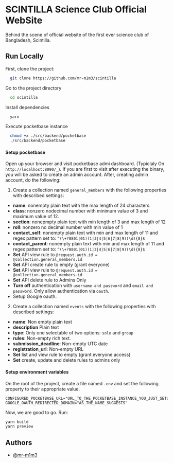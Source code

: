 # SCINTILLA Science Club Official WebSite

Behind the scene of official website of the first ever science club of Bangladesh, Scintilla.

## Run Locally

First, clone the project:

```bash
  git clone https://github.com/mr-m1m3/scintilla
```

Go to the project directory

```bash
  cd scintilla
```

Install dependencies

```bash
  yarn
```

Execute pocketbase instance

```bash
  chmod +x ./src/backend/pocketbase
  ./src/backend/pocketbase
```

#### Setup pocketbase

Open up your browser and visit pocketbase admi dashboard.    (Typiclaly On  `http://localhost:8090/_`). If you are first to visit after executing the binary, you will be asked to create an admin account. After, creating admin account, do the following:

1. Create a collection named `general_members` with the following properties with described settings:

- **name**: nonempty plain text with the max length of 24 characters.
- **class**: nonzero nodecimal number with minimum value of 3 and maximum value of 12.
- **section**: nonepmpty plain text with min length of 3 and max length of 12
- **roll**: nonzero no decimal number with min value of 1
- **contact_self**: nonempty plain text with min and max length of 11 and regex pattern set to: `^(\+?8801|01)(1|3|4|5|6|7|8|9)(\d){8}$`
- **contact_parent**: nonempty plain text with min and max length of 11 and regex pattern set to: `^(\+?8801|01)(1|3|4|5|6|7|8|9)(\d){8}$`
- **Set** API view rule to `@request.auth.id = @collection.general_members.id`
- **Set** API create rule to empty (grant everyone)
- **Set** API view rule to `@request.auth.id = @collection.general_members.id`
- **Set** API delete rule to Admins Only
- **Turn off** authentication with `username and password` and `email and password`. Only allow authentication via `oauth`.
- Setup Google oauth.

2. Create a collection named `events` with the following properties with described settings:

- **name**: Non empty plain text
- **description** Plain text
- **type**: Only one selectable of two options: `solo` and `group`
- **rules**: Non-empty rich text.
- **submission_deadline**: Non-empty UTC date
- **registration_url**: Non-empty URL
- **Set** list and view rule to empty (grant everyone access)
- **Set** create, update and delete rules to admins only

#### Setup environment variables

On the root of the project, create a file named `.env` and set the following property to their appropriate value.

```env
CONFIGURED_POCKETBASE_URL="URL_TO_THE_POCKETBASE_INSTANCE_YOU_JUST_SETUP"
GOOGLE_OAUTH_REDIRECTED_DOMAIN="AS_THE_NAME_SUGGESTS"

```

Now, we are good to go. Run:

```bash
yarn build
yarn preview
```

## Authors

- [@mr-m1m3](https://www.github.com/mr-m1m3)
